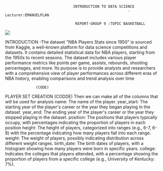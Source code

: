                                    INTRODUCTION TO DATA SCIENCE
                                                            -Lecturer:EMANUELPLAN

                                    REPORT-GROUP 9 :TOPIC BASKETBALL 

  ![](images/nab2.jpg)  
  

 INTRODUCTION 
  -The dataset "NBA Players Stats since 1950" is sourced from Kaggle, a well-known platform for data science competitions and datasets. It contains detailed statistical data for NBA
    players, starting from the 1950s to recent seasons. The dataset includes various player performance metrics like points per game, assists, rebounds, shooting 
    percentages, and more. Its purpose is to provide analysts and researchers with a comprehensive view of player performances across different eras of NBA history, enabling 
    comparisons and trend analysis over time

                  (CODE)

  PLAYER SET CREATION
                  (CODDE)
              Then we can make all of the columns that will be used for analysis
        name: The name of the player.
        year_start: The starting year of the player's career or the year they began playing in the dataset.
        year_end: The ending year of the player's career or the year they stopped playing in the dataset.
        position: The positions that players typically occupy, with percentages indicating the proportion of players in each position
        height: The height of players, categorized into ranges (e.g., 6-7, 6-8) with the percentage indicating how many players fall into each range.
        weight: The weight of players, possibly indicating distribution across different weight ranges.
        birth_date: The birth dates of players, with a histogram showing how many players were born in specific years.
        college: Indicates the colleges that players attended, with a percentage showing the proportion of players from a specific college (e.g., University of Kentucky: 7%).


                  
                                                         
